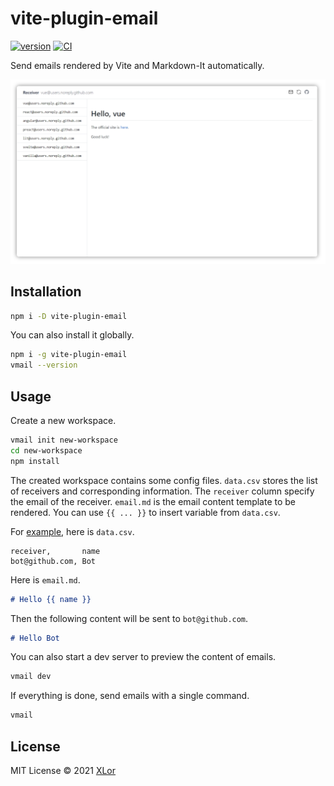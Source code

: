 # vite-plugin-email

[![version](https://img.shields.io/npm/v/vite-plugin-email?color=rgb%2850%2C203%2C86%29&label=vite-plugin-email)](https://www.npmjs.com/package/yjl9903/vite-plugin-email) [![CI](https://github.com/yjl9903/vite-plugin-email/actions/workflows/ci.yml/badge.svg)](https://github.com/yjl9903/vite-plugin-email/actions/workflows/ci.yml)

Send emails rendered by Vite and Markdown-It automatically.

<img src="./screenshot.png" alt="screenshot">

## Installation

```bash
npm i -D vite-plugin-email
```

You can also install it globally.

```bash
npm i -g vite-plugin-email
vmail --version
```

## Usage

Create a new workspace.

```bash
vmail init new-workspace
cd new-workspace
npm install
```

The created workspace contains some config files. `data.csv` stores the list of receivers and corresponding information. The `receiver` column specify the email of the receiver. `email.md` is the email content template to be rendered. You can use `{{ ... }}` to insert variable from `data.csv`.

For [example](https://github.com/yjl9903/vite-plugin-email/tree/main/example), here is `data.csv`.

```csv
receiver,       name
bot@github.com, Bot
```

Here is `email.md`.

```md
# Hello {{ name }}
```

Then the following content will be sent to `bot@github.com`.

```md
# Hello Bot
```

You can also start a dev server to preview the content of emails.

```bash
vmail dev
```

If everything is done, send emails with a single command.

```bash
vmail
```

## License

MIT License © 2021 [XLor](https://github.com/yjl9903)
